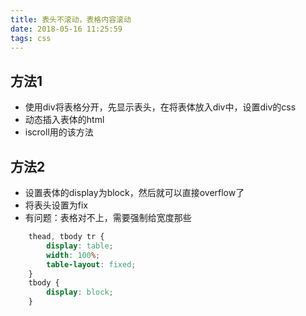 ```yaml
---
title: 表头不滚动，表格内容滚动
date: 2018-05-16 11:25:59
tags: css
---
```


## 方法1
- 使用div将表格分开，先显示表头，在将表体放入div中，设置div的css
- 动态插入表体的html
- iscroll用的该方法

## 方法2
- 设置表体的display为block，然后就可以直接overflow了
- 将表头设置为fix
- 有问题：表格对不上，需要强制给宽度那些
``` css
    thead, tbody tr {
        display: table;
        width: 100%;
        table-layout: fixed;
    }
    tbody {
        display: block;
    }
```